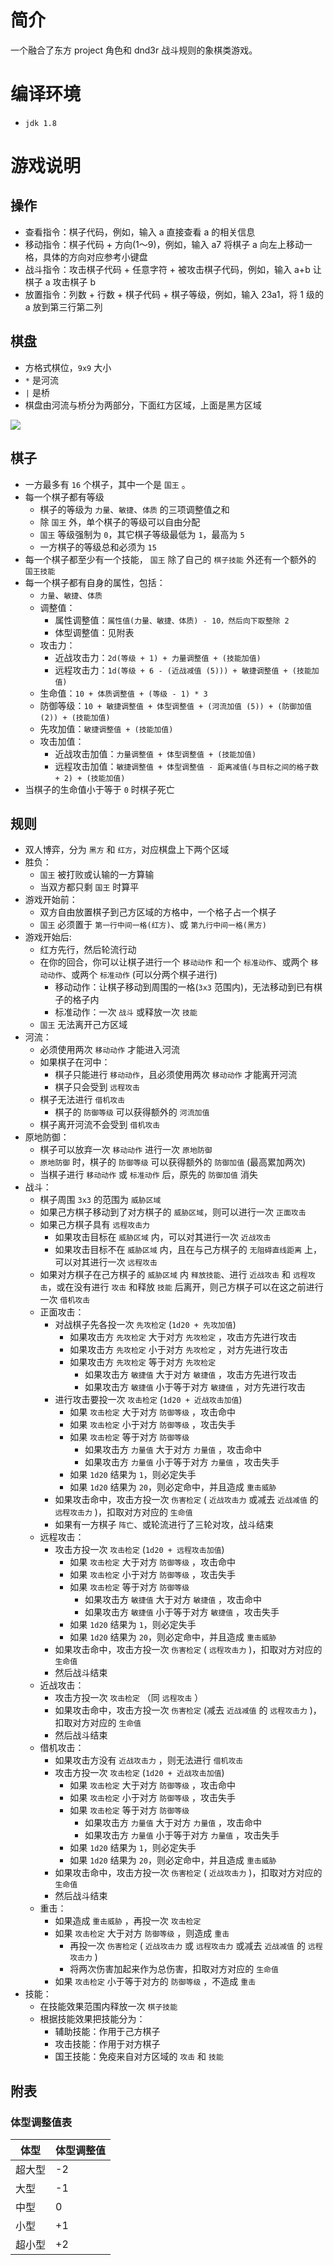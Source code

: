 # 简介

一个融合了东方 project 角色和 dnd3r 战斗规则的象棋类游戏。

# 编译环境

- `jdk 1.8`

# 游戏说明
## 操作

- 查看指令：棋子代码，例如，输入 a 直接查看 a 的相关信息
- 移动指令：棋子代码 + 方向(1～9)，例如，输入 a7 将棋子 a 向左上移动一格，具体的方向对应参考小键盘
- 战斗指令：攻击棋子代码 + 任意字符 + 被攻击棋子代码，例如，输入 a+b 让棋子 a 攻击棋子 b
- 放置指令：列数 + 行数 + 棋子代码 + 棋子等级，例如，输入 23a1，将 1 级的 a 放到第三行第二列

## 棋盘

- 方格式棋位，`9x9` 大小
- `*` 是河流
- `|` 是桥
- 棋盘由河流与桥分为两部分，下面红方区域，上面是黑方区域

![](http://7xl9xd.com1.z0.glb.clouddn.com/chessboard.png)

## 棋子

- 一方最多有 `16` 个棋子，其中一个是 `国王` 。
- 每一个棋子都有等级
    - 棋子的等级为 `力量`、`敏捷`、`体质` 的三项调整值之和
    - 除 `国王` 外，单个棋子的等级可以自由分配
    -  `国王` 等级强制为 `0`，其它棋子等级最低为 `1`，最高为 `5`
    - 一方棋子的等级总和必须为 `15`
- 每一个棋子都至少有一个技能， `国王` 除了自己的 `棋子技能` 外还有一个额外的 `国王技能`
- 每一个棋子都有自身的属性，包括：
    - `力量`、`敏捷`、`体质`
    - 调整值：
        - 属性调整值：`属性值(力量、敏捷、体质) - 10，然后向下取整除 2`
        - 体型调整值：见附表
    - 攻击力：
        - 近战攻击力：`2d(等级 + 1) + 力量调整值 + (技能加值)`
        - 远程攻击力：`1d(等级 + 6 - (近战减值 (5))) + 敏捷调整值 + (技能加值)`
    - 生命值：`10 + 体质调整值 + (等级 - 1) * 3`
    - 防御等级：`10 + 敏捷调整值 + 体型调整值 + (河流加值 (5)) + (防御加值 (2)) + (技能加值)`
    - 先攻加值：`敏捷调整值 + (技能加值)`
    - 攻击加值：
        - 近战攻击加值：`力量调整值 + 体型调整值 + (技能加值)`
        - 远程攻击加值：`敏捷调整值 + 体型调整值 - 距离减值(与目标之间的格子数 + 2) + (技能加值)`
- 当棋子的生命值小于等于 `0` 时棋子死亡

## 规则

- 双人博弈，分为 `黑方` 和 `红方`，对应棋盘上下两个区域
- 胜负：
	-  `国王` 被打败或认输的一方算输
	- 当双方都只剩 `国王` 时算平
- 游戏开始前：
    - 双方自由放置棋子到己方区域的方格中，一个格子占一个棋子
    -  `国王` 必须置于 `第一行中间一格(红方)`、或 `第九行中间一格(黑方)`
- 游戏开始后:
    - 红方先行，然后轮流行动
    - 在你的回合，你可以让棋子进行一个 `移动动作` 和一个 `标准动作`、或两个 `移动动作`、或两个 `标准动作` (可以分两个棋子进行)
        - 移动动作：让棋子移动到周围的一格(`3x3` 范围内)，无法移动到已有棋子的格子内
        - 标准动作：一次 `战斗` 或释放一次 `技能`
    -  `国王` 无法离开己方区域
- 河流：
	- 必须使用两次 `移动动作` 才能进入河流
	- 如果棋子在河中：
		- 棋子只能进行 `移动动作`，且必须使用两次 `移动动作` 才能离开河流
		- 棋子只会受到 `远程攻击`
    - 棋子无法进行 `借机攻击`
		- 棋子的 `防御等级` 可以获得额外的 `河流加值`
	- 棋子离开河流不会受到 `借机攻击`
- 原地防御：
    - 棋子可以放弃一次 `移动动作` 进行一次 `原地防御`
    - `原地防御` 时，棋子的 `防御等级` 可以获得额外的 `防御加值` (最高累加两次)
    - 当棋子进行 `移动动作` 或 `标准动作` 后，原先的 `防御加值` 消失
- 战斗：
    - 棋子周围 `3x3` 的范围为 `威胁区域`
    - 如果己方棋子移动到了对方棋子的 `威胁区域`，则可以进行一次 `正面攻击`
    - 如果己方棋子具有 `远程攻击力`
        - 如果攻击目标在 `威胁区域` 内，可以对其进行一次 `近战攻击`
        - 如果攻击目标不在 `威胁区域` 内，且在与己方棋子的 `无阻碍直线距离` 上，可以对其进行一次 `远程攻击`
    - 如果对方棋子在己方棋子的 `威胁区域` 内 `释放技能`、进行 `近战攻击` 和 `远程攻击`，或在没有进行 `攻击` 和释放 `技能` 后离开，则己方棋子可以在这之前进行一次 `借机攻击`
    - 正面攻击：
        - 对战棋子先各投一次 `先攻检定` (`1d20 + 先攻加值`)
            - 如果攻击方 `先攻检定` 大于对方 `先攻检定` ，攻击方先进行攻击
            - 如果攻击方 `先攻检定` 小于对方 `先攻检定` ，对方先进行攻击
            - 如果攻击方 `先攻检定` 等于对方 `先攻检定`
	            - 如果攻击方 `敏捷值` 大于对方 `敏捷值` ，攻击方先进行攻击
	            - 如果攻击方 `敏捷值` 小于等于对方 `敏捷值` ，对方先进行攻击
        - 进行攻击要投一次 `攻击检定` (`1d20 + 近战攻击加值`)
            - 如果 `攻击检定` 大于对方 `防御等级` ，攻击命中
            - 如果 `攻击检定` 小于对方 `防御等级` ，攻击失手
            - 如果 `攻击检定` 等于对方 `防御等级`
	            - 如果攻击方 `力量值` 大于对方 `力量值` ，攻击命中
	            - 如果攻击方 `力量值` 小于等于对方 `力量值` ，攻击失手
            - 如果 `1d20` 结果为 `1`，则必定失手
            - 如果 `1d20` 结果为 `20`，则必定命中，并且造成 `重击威胁`
        - 如果攻击命中，攻击方投一次 `伤害检定` ( `近战攻击力` 或减去 `近战减值` 的 `远程攻击力` )，扣取对方对应的 `生命值`
        - 如果有一方棋子 `阵亡`、或轮流进行了三轮对攻，战斗结束
    - 远程攻击：
        - 攻击方投一次 `攻击检定` (`1d20 + 远程攻击加值`)
            - 如果 `攻击检定` 大于对方 `防御等级` ，攻击命中
            - 如果 `攻击检定` 小于对方 `防御等级` ，攻击失手
            - 如果 `攻击检定` 等于对方 `防御等级`
	            - 如果攻击方 `敏捷值` 大于对方 `敏捷值` ，攻击命中
	            - 如果攻击方 `敏捷值` 小于等于对方 `敏捷值` ，攻击失手
            - 如果 `1d20` 结果为 `1`，则必定失手
            - 如果 `1d20` 结果为 `20`，则必定命中，并且造成 `重击威胁`
        - 如果攻击命中，攻击方投一次 `伤害检定` ( `远程攻击力` )，扣取对方对应的 `生命值`
        - 然后战斗结束
    - 近战攻击：
        - 攻击方投一次 `攻击检定` （同 `远程攻击` ）
        - 如果攻击命中，攻击方投一次 `伤害检定` (减去 `近战减值` 的 `远程攻击力` )，扣取对方对应的 `生命值`
        - 然后战斗结束
    - 借机攻击：
        - 如果攻击方没有 `近战攻击力` ，则无法进行 `借机攻击`
        - 攻击方投一次 `攻击检定` (`1d20 + 近战攻击加值`)
            - 如果 `攻击检定` 大于对方 `防御等级` ，攻击命中
            - 如果 `攻击检定` 小于对方 `防御等级` ，攻击失手
            - 如果 `攻击检定` 等于对方 `防御等级`
	            - 如果攻击方 `力量值` 大于对方 `力量值` ，攻击命中
	            - 如果攻击方 `力量值` 小于等于对方 `力量值` ，攻击失手
            - 如果 `1d20` 结果为 `1`，则必定失手
            - 如果 `1d20` 结果为 `20`，则必定命中，并且造成 `重击威胁`
        - 如果攻击命中，攻击方投一次 `伤害检定` ( `近战攻击力` )，扣取对方对应的 `生命值`
        - 然后战斗结束
    - 重击：
        - 如果造成 `重击威胁` ，再投一次 `攻击检定`
        - 如果 `攻击检定` 大于对方 `防御等级` ，则造成 `重击`
            - 再投一次 `伤害检定` ( `近战攻击力` 或 `远程攻击力` 或减去 `近战减值` 的 `远程攻击力` )
            - 将两次伤害加起来作为总伤害，扣取对方对应的 `生命值`
        - 如果 `攻击检定` 小于等于对方的 `防御等级` ，不造成 `重击`
- 技能：
    - 在技能效果范围内释放一次 `棋子技能`
    - 根据技能效果把技能分为：
        - 辅助技能：作用于己方棋子
        - 攻击技能：作用于对方棋子
        - 国王技能：免疫来自对方区域的 `攻击` 和 `技能`

## 附表
### 体型调整值表

| 体型 | 体型调整值 |
| --- | --- |
| 超大型 | -2 |
| 大型 | -1 |
| 中型 | 0 |
| 小型 | +1 |
| 超小型 | +2 |
